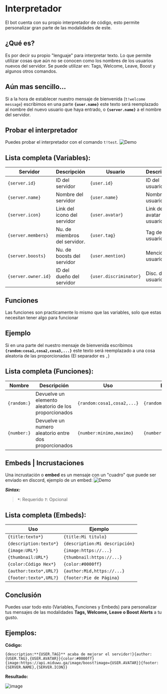# Interpretador

El bot cuenta con su propio interpretador de código, esto permite personalizar gran parte de las modalidades de este.

## ¿Qué es?
Es por decir su propio "lenguaje" para interpretar texto. Lo que permite utilizar cosas que aún no se conocen como los nombres de los usuarios nuevos del servidor.
Se puede utilizar en: Tags, Welcome, Leave, Boost y algunos otros comandos.
## Aún mas sencillo...
Si a la hora de establecer nuestro mensaje de bienvenida (`t!welcome message`) escribimos en una parte **`{user.name}`** este texto será reemplazado al nombre del nuevo usuario que haya entrado, o **`{server.name}`** a el nombre del servidor.
## Probar el interpretador
Puedes probar el interpretador con el comando `t!test`.
![Demo](https://cdn.discordapp.com/attachments/778156886553395210/978440796342734888/unknown.png)
## Lista completa (Variables):

|     Servidor       |      Descripción              |     Usuario           |      Descripción             |
|--------------------|-------------------------------|-----------------------|------------------------------|
| `{server.id}`      |  ID del servidor              | `{user.id}`           |  ID del usuario              |
| `{server.name}`    |  Nombre del servidor          | `{user.name}`         |  Nombre del usuario          |
| `{server.icon}`    |  Link del icono del servidor  | `{user.avatar}`       |  Link del avatar del usuario |
| `{server.members}` |  Nu. de miembros del servidor.| `{user.tag}`          |  Tag del usuario             |
| `{server.boosts}`  |  Nu. de boosts del servidor   | `{user.mention}`      |  Mención del usuario         |
| `{server.owner.id}`|  ID del dueño del servidor    | `{user.discriminator}`|  Disc. del usuario           |

## Funciones
Las funciones son practicamente lo mismo que las variables, solo que estas necesitan tener algo para funcionar

## Ejemplo
Si en una parte del nuestro mensaje de bienvenida escribimos **`{random:cosa1,cosa2,cosa3,...}`** este texto será reemplazado a una cosa aleatoria de las proporcionadas (El separador es `,`)
## Lista completa (Funciones):
|     Nombre      |     Descripción                                     |     Uso                   |     Ejemplo           |
|-----------------|-----------------------------------------------------|---------------------------|-----------------------|
| `{random:}`     |Devuelve un elemento aleatorio de los proporcionados | `{random:cosa1,cosa2,...}`|`{random:si,no,talvez}`|
| `{number:}`     |Devuelve un numero aleatorio entre dos proporcionados| `{number:minimo,maximo}`  |`{number:1,100}`       |

## Embeds | Incrustaciones
Una incrustación o __embed__ es un mensaje con un "cuadro" que puede ser enviado en discord, ejemplo de un embed:
![Demo](https://cdn.discordapp.com/attachments/778156886553395210/978451087226970142/unknown.png)

__***Sintax:***__
> **`*`**: Requerido
> **`?`**: Opcional

## Lista completa (Embeds):
|       Uso             |       Ejemplo                 |
|-----------------------|-------------------------------|
|`{title:texto*}`       |`{title:Mi titulo}`            |
|`{description:texto*}` |`{description:Mi descripción}` |
|`{image:URL*}`         |`{image:https://...}`          |
|`{thumbnail:URL*}`     |`{thumbnail:https://...}`      |
|`{color:Código Hex*}`  |`{color:#0000ff}`              |
|`{author:texto*,URL?}` |`{author:Mid,https://...}`     |
|`{footer:texto*,URL?}` |`{footer:Pie de Página}`       |

## Conclusión
Puedes usar todo esto (Variables, Funciones y Embeds) para personalizar tus mensajes de las modalidades __Tags, Welcome, Leave o Boost Alerts__ a tu gusto.

## Ejemplos:
**Código:**
```
{description:**{USER.TAG}** acaba de mejorar el servidor!}{author:{USER.TAG},{USER.AVATAR}}{color:#0000ff}{image:https://api.miduwu.ga/image/boost?image={USER.AVATAR}}{footer:{SERVER.NAME},{SERVER.ICON}}
```
**Resultado:**

![image](https://user-images.githubusercontent.com/83442808/169925674-6937684d-4b04-410b-98f7-ef778066b976.png)
